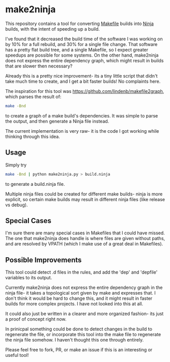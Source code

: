 # make2ninja
This repository contains a tool for converting [Makefile](https://www.gnu.org/software/make/manual/make.html)
builds into [Ninja](https://ninja-build.org/) builds, with the
intent of speeding up a build.

I've found that it decreased the build time of the software I was
working on by 10% for a full rebuild, and 30% for a single file
change. That software has a pretty flat build tree, and a single
Makefile, so I expect greater speedups are possible for some
systems. On the other hand, make2ninja does not express
the entire dependency graph, which might result in builds
that are slower then necessary?


Already this is a pretty nice improvement- its a tiny little
script that didn't take much time to create, and I get a bit
faster builds! No complaints here.


The inspiration for this tool was https://github.com/lindenb/makefile2graph,
which parses the result of:
```bash
make -Bnd
```
to create a graph of a make build's dependencies. It was simple
to parse the output, and then generate a Ninja file instead.


The current implementation is very raw- it is the code I got
working while thinking through this idea.

## Usage
Simply try
```bash
make -Bnd | python make2ninja.py > build.ninja
```
to generate a build.ninja file.

Multiple ninja files could be created for different make builds-
ninja is more explicit, so certain make builds may result in different
ninja files (like release vs debug).


## Special Cases
I'm sure there are many special cases in Makefiles that I could have
missed. The one that make2ninja does handle is where files are given
without paths, and are resolved by VPATH (which I make use of
a great deal in Makefiles).

## Possible Improvements
This tool could detect .d files in the rules, and add the 'dep'
and 'depfile' variables to its output.


Currently make2ninja does not express the entire dependency
graph in the ninja file- it takes a topological sort given
by make and expresses that. I don't think it would be
hard to change this, and it might result in faster builds for
more complex projects. I have not looked into this at all.


It could also just be written in a clearer and more organized fashion-
its just a proof of concept right now.


In prinicpal something could be done to detect changes in the build to
regenerate the file, or incorporate this tool into the make file to
regenerate the ninja file somehow. I haven't thought this one through
entirely.


Please feel free to fork, PR, or make an issue if this is an interesting
or useful tool!

